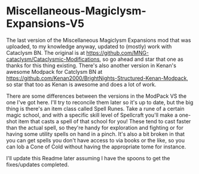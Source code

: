 # Miscellaneous-Magiclysm-Expansions-V5
The last version of the Miscellaneous Magiclysm Expansions mod that was uploaded, to my knowledge anyway, updated to (mostly) work with Cataclysm BN. The original is at https://github.com/MNG-cataclysm/Cataclysmic-Modifications, so go ahead and star that one as thanks for this thing existing. There's also another version in Kenan's awesome Modpack for Catclysm BN at https://github.com/Kenan2000/BrightNights-Structured-Kenan-Modpack, so star that too as Kenan is awesome and does a lot of work.

There are some differences between the versions in the ModPack VS the one I've got here. I'll try to reconcile them later so it's up to date, but the big thing is there's an item class called Spell Runes. Take a rune of a certain magic school, and with a specific skill level of Spellcraft you'll make a one-shot item that casts a spell of that school for you! These tend to cast faster than the actual spell, so they're handy for exploration and fighting or for having some utility spells on hand in a pinch. It's also a bit broken in that you can get spells you don't have access to via books or the like, so you can lob a Cone of Cold without having the appropriate tome for instance.

I'll update this Readme later assuming I have the spoons to get the fixes/updates completed.
